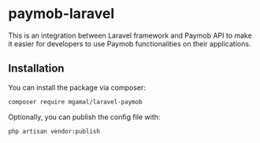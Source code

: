 # paymob-laravel

This is an integration between Laravel framework and Paymob API to make it easier for developers to use Paymob functionalities on their applications.

## Installation

You can install the package via composer:

```bash
composer require mgamal/laravel-paymob
```

Optionally, you can publish the config file with:

```bash
php artisan vendor:publish
```

